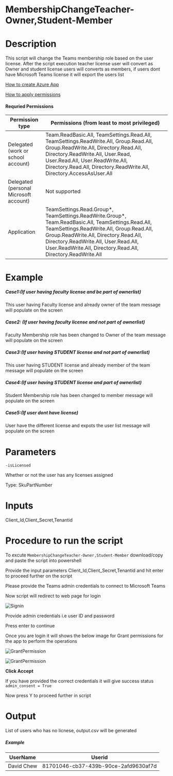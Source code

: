 # MembershipChangeTeacher-Owner,Student-Member

# Description

This script will change the Teams membership role based on the user license. After the script execution teacher license user will convert as Owner and student license users will converts as members, if users dont have Microsoft Teams license it will export the users list

[How to create Azure App](https://docs.microsoft.com/en-us/graph/auth-register-app-v2)

[How to apply permissions](https://docs.microsoft.com/en-us/graph/notifications-integration-app-registration)

#### Requried Permissions

|Permission type	|Permissions (from least to most privileged)|
|---|----|
|Delegated (work or school account)	|Team.ReadBasic.All, TeamSettings.Read.All, TeamSettings.ReadWrite.All, Group.Read.All, Group.ReadWrite.All, Directory.Read.All, Directory.ReadWrite.All, User.Read, User.Read.All, User.ReadWrite.All, Directory.Read.All, Directory.ReadWrite.All, Directory.AccessAsUser.All|
|Delegated (personal Microsoft account)	|Not supported|
|Application	|TeamSettings.Read.Group*, TeamSettings.ReadWrite.Group*, Team.ReadBasic.All, TeamSettings.Read.All, TeamSettings.ReadWrite.All, Group.Read.All, Group.ReadWrite.All, Directory.Read.All, Directory.ReadWrite.All, User.Read.All, User.ReadWrite.All, Directory.Read.All, Directory.ReadWrite.All|

# Example

##### Case1:(If user having faculty license and be part of ownerlist)

   This user having Faculty license and already owner of the team message will populate on the screen
   
##### Case2: (If user having faculty license and not part of ownerlist)

   Faculty Membership role has been changed to Owner of the team message will populate on the screen

##### Case3:(If user having STUDENT license and not part of ownerlist)

  This user having STUDENT license and already member of the team message will populate on the screen

##### Case4:(If user having STUDENT license and part of ownerlist)

  Student Membership role has been changed to member message will populate on the screen

##### Case5:(If user dont have license)

  User have the different license and expots the user list message will populate on the screen

# Parameters

`-isLicensed`

 Whether or not the user has any licenses assigned
 
 Type: SkuPartNumber
 
# Inputs

Client_Id,Client_Secret,Tenantid

# Procedure to run the script
 
   To excute `MembershipChangeTeacher-Owner,Student-Member` download/copy and paste the script into powershell
        
   Provide the input parameters Client_Id,Client_Secret,Tenantid and hit enter to proceed further on the script
    
   Please provide the Teams admin credentials to connect to Microsoft Teams
   
   Now script will redirect to web page for login
        
   ![Signin](https://github.com/Geetha63/MS-Teams-Scripts/blob/master/Images/Siginin.png)
        
   Provide admin credentials i.e user ID and password 
        
   Press enter to continue
   
   Once you are login it will shows the below image for Grant permissions for the app to perform the operations

 ![GrantPermission](https://github.com/Geetha63/MS-Teams-Scripts/blob/master/Images/GrantPermissions.png)
 
 ![GrantPermission](https://github.com/Geetha63/MS-Teams-Scripts/blob/master/Images/GrantPermissions2.png)
 
 **Click Accept**

 If you have provided the correct credentials it will give success status `admin_consent = True`
 
 Now press Y to proceed further in script

# Output

List of users who has no licnese, output.csv will be generated 

##### Example

|UserName  | Userid  |
|----------|---------|
|David Chew|81701046-cb37-439b-90ce-2afd9630af7d|
